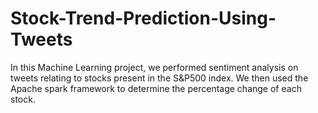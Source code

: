 # Stock-Trend-Prediction-Using-Tweets
In this Machine Learning project, we performed sentiment analysis on tweets relating to stocks present in the S&P500 index. We then used the Apache spark framework to determine the percentage change of each stock.
